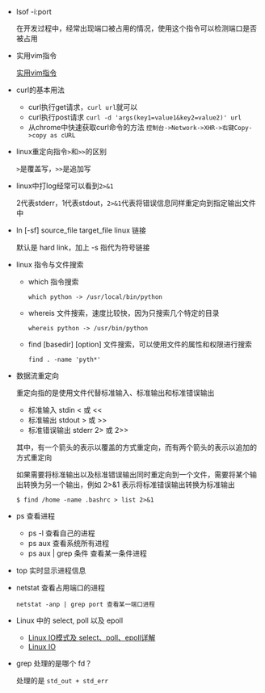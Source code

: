 * lsof -i:port

	在开发过程中，经常出现端口被占用的情况，使用这个指令可以检测端口是否被占用

* 实用vim指令

	[实用vim指令](https://linux.cn/article-8144-1.html)

* curl的基本用法

    * curl执行get请求，`curl url`就可以
    * curl执行post请求 `curl -d 'args(key1=value1&key2=value2)' url`
    * 从chrome中快速获取curl命令的方法 `控制台->Network->XHR->右键Copy->copy as cURL`

* linux重定向指令`>`和`>>`的区别

    `>`是覆盖写，`>>`是追加写

* linux中打log经常可以看到`2>&1`

    2代表stderr，1代表stdout，`2>&1`代表将错误信息同样重定向到指定输出文件中

* ln [-sf] source\_file target\_file linux 链接

	默认是 hard link，加上 -s 指代为符号链接

* linux 指令与文件搜索

	* which 指令搜索

		```
		which python -> /usr/local/bin/python
		```
		
	* whereis 文件搜索，速度比较快，因为只搜索几个特定的目录

		```
		whereis python -> /usr/bin/python
		```
		
	* find [basedir] [option] 文件搜索，可以使用文件的属性和权限进行搜索

		```
		find . -name 'pyth*'
		```
		
* 数据流重定向

	重定向指的是使用文件代替标准输入、标准输出和标准错误输出
	
	* 标准输入 stdin < 或 <<
	* 标准输出 stdout > 或 >>
	* 标准错误输出 stderr 2> 或 2>>
	
	其中，有一个箭头的表示以覆盖的方式重定向，而有两个箭头的表示以追加的方式重定向
	
	如果需要将标准输出以及标准错误输出同时重定向到一个文件，需要将某个输出转换为另一个输出，例如 2>&1 表示将标准错误输出转换为标准输出
	
	```
	$ find /home -name .bashrc > list 2>&1
	```

* ps 查看进程

	* ps -l 查看自己的进程
	* ps aux 查看系统所有进程
	* ps aux | grep 条件 查看某一条件进程

* top 实时显示进程信息

* netstat 查看占用端口的进程

	```
	netstat -anp | grep port 查看某一端口进程
	```

* Linux 中的 select, poll 以及 epoll

	* [Linux IO模式及 select、poll、epoll详解](https://segmentfault.com/a/1190000003063859)
    * [Linux IO](https://github.com/CyC2018/CS-Notes/blob/master/docs/notes/Socket.md)

* grep 处理的是哪个 fd？

    处理的是 `std_out + std_err`

